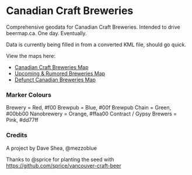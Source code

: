 Canadian Craft Breweries
========================

Comprehensive geodata for Canadian Craft Breweries. Intended to drive beermap.ca. One day. Eventually.

Data is currently being filled in from a converted KML file, should go quick. 

View the maps here:

* [Canadian Craft Breweries Map](https://github.com/mezzoblue/canadian-craft-breweries/blob/master/canadian-craft-breweries.geojson)
* [Upcoming & Rumored Breweries Map](https://github.com/mezzoblue/canadian-craft-breweries/blob/master/upcoming-rumoured.geojson)
* [Defunct Canadian Breweries Map](https://github.com/mezzoblue/canadian-craft-breweries/blob/master/defunct.geojson)

### Marker Colours

  Brewery = Red, #f00
  Brewpub = Blue, #00f
  Brewpub Chain = Green, #00bb00
  Nanobrewery = Orange, #ffaa00
  Contract / Gypsy Brewers = Pink, #dd77ff  


### Credits

A project by Dave Shea, @mezzoblue

Thanks to @sprice for planting the seed with https://github.com/sprice/vancouver-craft-beer
